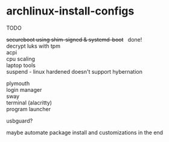 # archlinux-install-configs

TODO <br/>

~~secureboot using shim-signed & systemd-boot~~ &nbsp; done! <br />
decrypt luks with tpm </br>
acpi <br/>
cpu scaling <br/>
laptop tools <br/>
suspend - linux hardened doesn't support hybernation <br/>

plymouth <br/>
login manager <br/>
sway <br/>
   terminal (alacritty) <br/>
   program launcher <br/>

usbguard?

maybe automate package install and customizations in the end
